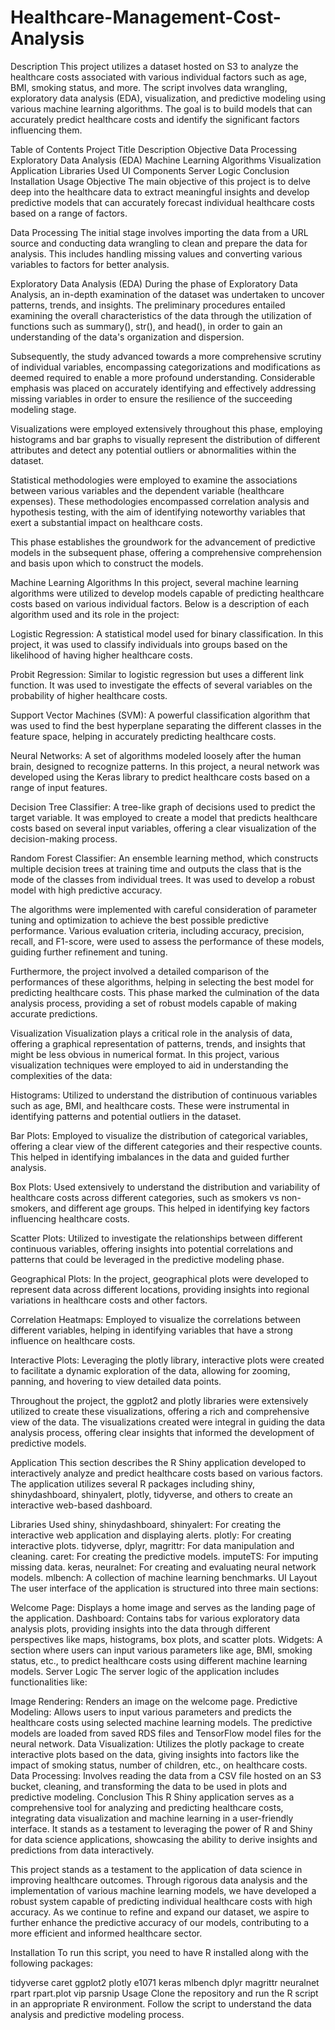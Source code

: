 # Healthcare-Management-Cost-Analysis
Description
This project utilizes a dataset hosted on S3 to analyze the healthcare costs associated with various individual factors such as age, BMI, smoking status, and more. The script involves data wrangling, exploratory data analysis (EDA), visualization, and predictive modeling using various machine learning algorithms. The goal is to build models that can accurately predict healthcare costs and identify the significant factors influencing them.

Table of Contents
Project Title
Description
Objective
Data Processing
Exploratory Data Analysis (EDA)
Machine Learning Algorithms
Visualization
Application
Libraries Used
UI Components
Server Logic
Conclusion
Installation
Usage
Objective
The main objective of this project is to delve deep into the healthcare data to extract meaningful insights and develop predictive models that can accurately forecast individual healthcare costs based on a range of factors.

Data Processing
The initial stage involves importing the data from a URL source and conducting data wrangling to clean and prepare the data for analysis. This includes handling missing values and converting various variables to factors for better analysis.

Exploratory Data Analysis (EDA)
During the phase of Exploratory Data Analysis, an in-depth examination of the dataset was undertaken to uncover patterns, trends, and insights. The preliminary procedures entailed examining the overall characteristics of the data through the utilization of functions such as summary(), str(), and head(), in order to gain an understanding of the data's organization and dispersion.

Subsequently, the study advanced towards a more comprehensive scrutiny of individual variables, encompassing categorizations and modifications as deemed required to enable a more profound understanding. Considerable emphasis was placed on accurately identifying and effectively addressing missing variables in order to ensure the resilience of the succeeding modeling stage.

Visualizations were employed extensively throughout this phase, employing histograms and bar graphs to visually represent the distribution of different attributes and detect any potential outliers or abnormalities within the dataset.

Statistical methodologies were employed to examine the associations between various variables and the dependent variable (healthcare expenses). These methodologies encompassed correlation analysis and hypothesis testing, with the aim of identifying noteworthy variables that exert a substantial impact on healthcare costs.

This phase establishes the groundwork for the advancement of predictive models in the subsequent phase, offering a comprehensive comprehension and basis upon which to construct the models.

Machine Learning Algorithms
In this project, several machine learning algorithms were utilized to develop models capable of predicting healthcare costs based on various individual factors. Below is a description of each algorithm used and its role in the project:

Logistic Regression: A statistical model used for binary classification. In this project, it was used to classify individuals into groups based on the likelihood of having higher healthcare costs.

Probit Regression: Similar to logistic regression but uses a different link function. It was used to investigate the effects of several variables on the probability of higher healthcare costs.

Support Vector Machines (SVM): A powerful classification algorithm that was used to find the best hyperplane separating the different classes in the feature space, helping in accurately predicting healthcare costs.

Neural Networks: A set of algorithms modeled loosely after the human brain, designed to recognize patterns. In this project, a neural network was developed using the Keras library to predict healthcare costs based on a range of input features.

Decision Tree Classifier: A tree-like graph of decisions used to predict the target variable. It was employed to create a model that predicts healthcare costs based on several input variables, offering a clear visualization of the decision-making process.

Random Forest Classifier: An ensemble learning method, which constructs multiple decision trees at training time and outputs the class that is the mode of the classes from individual trees. It was used to develop a robust model with high predictive accuracy.

The algorithms were implemented with careful consideration of parameter tuning and optimization to achieve the best possible predictive performance. Various evaluation criteria, including accuracy, precision, recall, and F1-score, were used to assess the performance of these models, guiding further refinement and tuning.

Furthermore, the project involved a detailed comparison of the performances of these algorithms, helping in selecting the best model for predicting healthcare costs. This phase marked the culmination of the data analysis process, providing a set of robust models capable of making accurate predictions.

Visualization
Visualization plays a critical role in the analysis of data, offering a graphical representation of patterns, trends, and insights that might be less obvious in numerical format. In this project, various visualization techniques were employed to aid in understanding the complexities of the data:

Histograms: Utilized to understand the distribution of continuous variables such as age, BMI, and healthcare costs. These were instrumental in identifying patterns and potential outliers in the dataset.

Bar Plots: Employed to visualize the distribution of categorical variables, offering a clear view of the different categories and their respective counts. This helped in identifying imbalances in the data and guided further analysis.

Box Plots: Used extensively to understand the distribution and variability of healthcare costs across different categories, such as smokers vs non-smokers, and different age groups. This helped in identifying key factors influencing healthcare costs.

Scatter Plots: Utilized to investigate the relationships between different continuous variables, offering insights into potential correlations and patterns that could be leveraged in the predictive modeling phase.

Geographical Plots: In the project, geographical plots were developed to represent data across different locations, providing insights into regional variations in healthcare costs and other factors.

Correlation Heatmaps: Employed to visualize the correlations between different variables, helping in identifying variables that have a strong influence on healthcare costs.

Interactive Plots: Leveraging the plotly library, interactive plots were created to facilitate a dynamic exploration of the data, allowing for zooming, panning, and hovering to view detailed data points.

Throughout the project, the ggplot2 and plotly libraries were extensively utilized to create these visualizations, offering a rich and comprehensive view of the data. The visualizations created were integral in guiding the data analysis process, offering clear insights that informed the development of predictive models.

Application
This section describes the R Shiny application developed to interactively analyze and predict healthcare costs based on various factors. The application utilizes several R packages including shiny, shinydashboard, shinyalert, plotly, tidyverse, and others to create an interactive web-based dashboard.

Libraries Used
shiny, shinydashboard, shinyalert: For creating the interactive web application and displaying alerts.
plotly: For creating interactive plots.
tidyverse, dplyr, magrittr: For data manipulation and cleaning.
caret: For creating the predictive models.
imputeTS: For imputing missing data.
keras, neuralnet: For creating and evaluating neural network models.
mlbench: A collection of machine learning benchmarks.
UI Layout
The user interface of the application is structured into three main sections:

Welcome Page: Displays a home image and serves as the landing page of the application.
Dashboard: Contains tabs for various exploratory data analysis plots, providing insights into the data through different perspectives like maps, histograms, box plots, and scatter plots.
Widgets: A section where users can input various parameters like age, BMI, smoking status, etc., to predict healthcare costs using different machine learning models.
Server Logic
The server logic of the application includes functionalities like:

Image Rendering: Renders an image on the welcome page.
Predictive Modeling: Allows users to input various parameters and predicts the healthcare costs using selected machine learning models. The predictive models are loaded from saved RDS files and TensorFlow model files for the neural network.
Data Visualization: Utilizes the plotly package to create interactive plots based on the data, giving insights into factors like the impact of smoking status, number of children, etc., on healthcare costs.
Data Processing: Involves reading the data from a CSV file hosted on an S3 bucket, cleaning, and transforming the data to be used in plots and predictive modeling.
Conclusion
This R Shiny application serves as a comprehensive tool for analyzing and predicting healthcare costs, integrating data visualization and machine learning in a user-friendly interface. It stands as a testament to leveraging the power of R and Shiny for data science applications, showcasing the ability to derive insights and predictions from data interactively.

This project stands as a testament to the application of data science in improving healthcare outcomes. Through rigorous data analysis and the implementation of various machine learning models, we have developed a robust system capable of predicting individual healthcare costs with high accuracy. As we continue to refine and expand our dataset, we aspire to further enhance the predictive accuracy of our models, contributing to a more efficient and informed healthcare sector.

Installation
To run this script, you need to have R installed along with the following packages:

tidyverse
caret
ggplot2
plotly
e1071
keras
mlbench
dplyr
magrittr
neuralnet
rpart
rpart.plot
vip
parsnip
Usage
Clone the repository and run the R script in an appropriate R environment. Follow the script to understand the data analysis and predictive modeling process.
